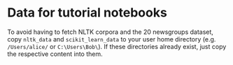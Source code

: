 # Data for tutorial notebooks

To avoid having to fetch NLTK corpora and the 20 newsgroups dataset, copy `nltk_data` and `scikit_learn_data` to your user home directory (e.g. `/Users/alice/` or `C:\Users\Bob\`). If these directories already exist, just copy the respective content into them.
